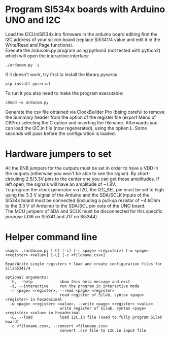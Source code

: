 # Program SI534x boards with Arduino UNO and I2C

Load the I2CUniSi534x.ino firmware in the arduino board editing first the I2C address of your silicon board (replace Si5341/4 value and edit it 
in the Write/Read and Page functions).  
Execute the arducom.py program using python3 (not tested with python2) which will open the interactive interface 
```
./arducom.py -i
```
If it doesn't work, try first to install the library *pyserial*
```
pip install pyserial
```  
To run it you also need to make the program executable: 
```
chmod +x arducom.py
```  
Generate the csv file obtained via ClockBuilder Pro (being careful to remove the Summary header from the option of
the register file (export Menù of CBPro) selecting the C option and inserting the filename. 
Afterwards you can load the I2C.in file (now regenerated), using the option L. 
Some seconds will pass before the configuration is loaded. 

# Hardware jumpers to set

All the ENB jumpers for the outputs must be set in order to have a VDD in the outputs (otherwise you won't be able 
to see the signal). By short-circuiting 2.5/3.3V pins to the center one you can get those amplitudes. If left open, the signals
will have an amplitude of ~1.8V.  
To program the clock generator via I2C, the I2C_SEL pin must be set to high using the 3.3 V signal of the Arduino and the SDA/SCLK inputs 
of the SI534x board must be connected (including a pull-up resistor of ~4 kOhm to the 3.3 V of Arduino) to the SDA/SCL pin outs of the UNO board.  
The MCU jumpers of SDA and SCLK must be disconnected for this specific purpose (J36 on Si5341 and J17 on Si5344).  

# Helper command line

```
usage: ./arducom.py [-h] [-i] [-r <page> <register>] [-w <page> <register> <value>] [-L] [-c <filename.csv>]

Read/Write single registers + load and create configuration files for Silab5341/4

optional arguments:
  -h, --help            show this help message and exit
  -i, --interactive     run the program in interactive mode
  -r <page> <register>, --read <page> <register>
                        read register of Silab, syntax <page> <register> in hexadecimal
  -w <page> <register> <value>, --write <page> <register> <value>
                        write register of Silab, syntax <page> <register> <value> in hexadecimal
  -L, --load            load I2C.in file (used to fully program Silab board)
  -c <filename.csv>, --convert <filename.csv>
                        convert .csv file to I2C.in input file

```

